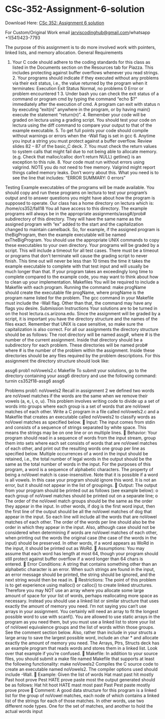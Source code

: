 # CSc-352-Assignment-6-solution

Download Here: [CSc 352: Assignment 6 solution](https://jarviscodinghub.com/assignment/csc-352-assignment-6-solution/)

For Custom/Original Work email jarviscodinghub@gmail.com/whatsapp +1(541)423-7793

The purpose of this assignment is to do more involved work with pointers, linked lists, and memory allocation.
General Requirements
1. Your C code should adhere to the coding standards for this class as listed in the Documents section on the Resources tab for Piazza. This includes protecting against buffer overflows whenever you read strings. 2. Your programs should indicate if they executed without any problems via their exit status, i.e., the value returned by the program when it terminates:
Execution Exit Status Normal, no problems 0 Error or problem encountered 1 3. Under bash you can check the exit status of a command or program cmd by typing the command “echo $?” immediately after the execution of cmd. A program can exit with status n by executing “exit(n)” anywhere in the program, or by having main() execute the statement “return(n)”. 4. Remember your code will be graded on lectura using a grading script. You should test your code on lectura using the diff command to compare your output to that of the example executable. 5. To get full points your code should compile without warnings or errors when the -Wall flag is set in gcc 6. Anytime you input a string you must protect against a buffer overflow. Review slides 82 – 87 of the basic_C deck. 7. You must check the return values to system calls that might fail due to not being able to allocate memory. (e.g. Check that malloc/calloc don’t return NULL) getline() is an exception to this rule. 8. Your code must run without errors using valgrind. NOTE you do not need to free memory. Valgrind might report things called memory leaks. Don’t worry about this. What you need is to see the line that includes: “ERROR SUMMARY: 0 errors”

Testing
Example executables of the programs will be made available. You should copy and run these programs on lectura to test your program’s output and to answer questions you might have about how the program is supposed to operate. Our class has a home directory on lectura which is:
/home/cs352/fall18
You all have access to this directory. The example programs will always be in the appropriate assignments/assg#/prob# subdirectory of this directory. They will have the same name as the assigned program with “ex” added to the start and the capitalization changed to maintain camelback. So, for example, if the assigned program is theBigProgram, then the example executable will be named exTheBigProgram. You should use the appropriate UNIX commands to copy these executables to your own directory.
Your programs will be graded by a script. This will include a timeout for all test cases. There must be a timeout or programs that don’t terminate will cause the grading script to never finish. This time out will never be less than 10 times the time it takes the example executable to complete with that test input and will usually be much longer than that. If your program takes an exceedingly long time to complete compared to the example code, you may want to think about how to clean up your implementation.
Makefiles
You will be required to include a Makefile with each program. Running the command:
make progName
should create the executable file progName, where progName is the program name listed for the problem. The gcc command in your Makefile must include the -Wall flag. Other than that, the command may have any flags you desire.
Submission Instructions
Your solutions are to be turned in on the host lectura.cs.arizona.edu. Since the assignment will be graded by a script, it is important you have the directory structure and the names of the files exact. Remember that UNIX is case sensitive, so make sure the capitalization is also correct. For all our assignments the directory structure should be as follows: The root directory will be named assg#, where # is the number of the current assignment. Inside that directory should be a subdirectory for each problem. These directories will be named prob# where # is the number of the problem within the assignment. Inside these directories should be any files required by the problem descriptions. For this assignment the directory structure should look like:

assg6 prob1 noVowels2.c Makefile To submit your solutions, go to the directory containing your assg6 directory and use the following command:
turnin cs352f18-assg6 assg6

Problems prob1: noVowels2
Recall in assignment 2 we defined two words are noVowel matches if the words are the same when we remove their vowels (a, e, i, o, u). This problem involves writing code to divide up a set of words into groups where each group is a set of words that are noVowel matches of each other.
Write a C program in a file called noVowels2.c and a Makefile that creates an executable called noVowels2 to classify words as noVowel matches as specified below.
 Input:
The input comes from stdin and consists of a sequence of strings separated by white space. This means the strings may be on one line or on multiple lines.
 Behavior:
Your program should read in a sequence of words from the input stream, group them into sets where each set consists of words that are noVowel matches of each other, and print out the resulting words one group per line as specified below.
Multiple occurrences of a word in the input should be retained, i.e., the total number of legal words in the output should be the same as the total number of words in the input.
For the purposes of this program, a word is a sequence of alphabetic characters. The property of being a noVowel match is case-insensitive.
Note that it is possible if a word is all vowels. In this case your program should ignore this word. It is not an error, but it should not appear in the list of groupings.
 Output:
The output from your program should be printed out as follows (see example below):
o each group of noVowel matches should be printed out on a separate line;
o The order of the noVowel match groups should be the same as the order they appear in the input. In other words, if dog is the first word input, then the first line of the output should be all the noVowel matches of dog that appear in the input. So each line will include all the words that are noVowel matches of each other. The order of the words per line should also be the order in which they appear in the input. Also, although case should not be considered when determining if words are noVowel matches of each other, when printing out the words the original case (the case of the words in the input) should be preserved. In other
words, if a word appears as WoRd in the input, it should be printed out as WoRd.
 Assumptions:
You may assume that each word has length at most 64, though your program should still protect against buffer overflow if a word longer than 64 chars is entered.
 Error Conditions:
A string that contains something other than an alphabetic character is an error. When such strings are found in the input, an error message should be printed, the string should be ignored, and the next string would then be read in.
 Restrictions:
The point of this problem is to get experience using malloc() or calloc() to create linked structures. Therefore you may NOT use an array where you allocate some large amount of space for your list of words, perhaps reallocating more space as necessary. Instead you should use a linked list or similar structure that uses exactly the amount of memory you need. I’m not saying you can’t use arrays in your assignment. You certainly will need an array to fit the longest possible word to use with scanf(). You are allowed to use static arrays in the program as you need them, but you must use a linked list to store your list of noVowel equivalence groups and the list of words within those groups. See the comment section below.
Also, rather than include in your structs a large array to save the largest possible word, include an char * and allocate exactly the amount of memory you need. The Arrays, Ptrs, Structs deck has an example program that reads words and stores them in a linked list. Look over that example if you’re confused.
 Makefile:
In addition to your source files, you should submit a make file named Makefile that supports at least the following functionality:
make noVowels2 Compiles the C source code to create an executable named noVowels2. The compiler options used should include -Wall.
 Example:
Given the list of words
Hat mast past hit mostly Past hoot prove Pest HATE prove paste most
the output generated should be as follows:
Hat hit hoot HATE mast most past Past Pest paste mostly prove prove
 Comment:
A good data structure for this program is a linked list for the group of noVowel matches, each node of which contains a linked list of the strings for each of those matches. In other words, use two different node types. One for the set of matches, and another to hold the actual words input
